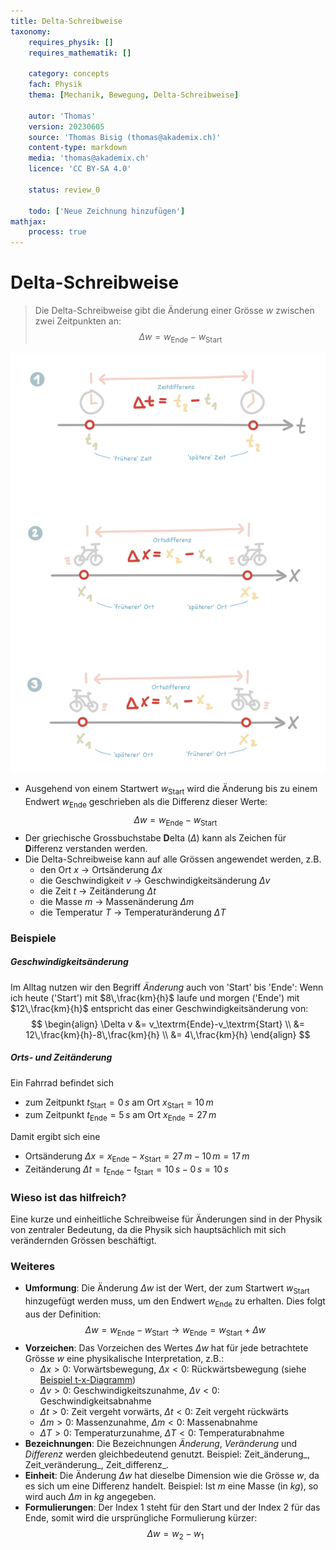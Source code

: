 ```yaml
---
title: Delta-Schreibweise
taxonomy:
	requires_physik: []
	requires_mathematik: []

	category: concepts
	fach: Physik
	thema: [Mechanik, Bewegung, Delta-Schreibweise]

	autor: 'Thomas'
	version: 20230605
	source: 'Thomas Bisig (thomas@akademix.ch)'
	content-type: markdown
	media: 'thomas@akademix.ch'
	licence: 'CC BY-SA 4.0'

	status: review_0

	todo: ['Neue Zeichnung hinzufügen']
mathjax:
	process: true
---
```


# Delta-Schreibweise

> Die Delta-Schreibweise gibt die Änderung einer Grösse $w$ zwischen zwei Zeitpunkten an:
$$
\Delta w=w_\textrm{Ende}-w_\textrm{Start}
$$

![Zeit- und Ortsänderung als Beispiel der Delta-Schreibweise](Delta-Schreibweise.svg?resize=500,700&class=float-right)

- Ausgehend von einem Startwert $w_\textrm{Start}$ wird die Änderung bis zu einem Endwert $w_\textrm{Ende}$
 geschrieben als die Differenz dieser Werte:
$$
\Delta w=w_\textrm{Ende}-w_\textrm{Start}
$$
- Der griechische Grossbuchstabe **D**elta ($\Delta$) kann als Zeichen für **D**ifferenz verstanden werden.
- Die Delta-Schreibweise kann auf alle Grössen angewendet werden, z.B.
	- den Ort $x$ &rarr; Ortsänderung $\Delta x$
	- die Geschwindigkeit $v$ &rarr; Geschwindigkeitsänderung $\Delta v$
	- die Zeit $t$ &rarr; Zeitänderung $\Delta t$
	- die Masse $m$ &rarr; Massenänderung $\Delta m$
	- die Temperatur $T$ &rarr; Temperaturänderung $\Delta T$


### Beispiele

##### Geschwindigkeitsänderung
Im Alltag nutzen wir den Begriff _Änderung_ auch von 'Start' bis 'Ende': Wenn ich heute ('Start') mit $8\,\frac{km}{h}$ laufe und morgen ('Ende') mit $12\,\frac{km}{h}$ entspricht das einer Geschwindigkeitsänderung von:
$$
\begin{align}
\Delta v	&= v_\textrm{Ende}-v_\textrm{Start} \\
			&= 12\,\frac{km}{h}-8\,\frac{km}{h} \\
			&= 4\,\frac{km}{h}
\end{align}
$$

##### Orts- und Zeitänderung
Ein Fahrrad befindet sich
- zum Zeitpunkt $t_\textrm{Start}=0\,s$ am Ort $x_\textrm{Start}=10\,m$
- zum Zeitpunkt $t_\textrm{Ende}=5\,s$ am Ort $x_\textrm{Ende}=27\,m$

Damit ergibt sich eine
- Ortsänderung $\Delta x=x_\textrm{Ende}-x_\textrm{Start}=27\,m-10\,m=17\,m$
- Zeitänderung $\Delta t=t_\textrm{Ende}-t_\textrm{Start}=10\,s-0\,s=10\,s$


### Wieso ist das hilfreich?
Eine kurze und einheitliche Schreibweise für Änderungen sind in der Physik von zentraler Bedeutung, da die Physik sich hauptsächlich mit sich verändernden Grössen beschäftigt.


### Weiteres
- **Umformung**: Die Änderung $\Delta w$ ist der Wert, der zum Startwert $w_\textrm{Start}$ hinzugefügt werden muss, um den Endwert $w_\textrm{Ende}$ zu erhalten. Dies folgt aus der Definition:
$$
\Delta w=w_\textrm{Ende}-w_\textrm{Start} \rightarrow w_\textrm{Ende}=w_\textrm{Start}+\Delta w
$$
- **Vorzeichen**: Das Vorzeichen des Wertes $\Delta w$ hat für jede betrachtete Grösse $w$ eine physikalische Interpretation, z.B.:
	- $\Delta x \gt 0$: Vorwärtsbewegung, $\Delta x \lt 0$: Rückwärtsbewegung (siehe [Beispiel t-x-Diagramm][1])
	- $\Delta v \gt 0$: Geschwindigkeitszunahme, $\Delta v \lt 0$: Geschwindigkeitsabnahme
	- $\Delta t \gt 0$: Zeit vergeht vorwärts, $\Delta t \lt 0$: Zeit vergeht rückwärts
	- $\Delta m \gt 0$: Massenzunahme, $\Delta m \lt 0$: Massenabnahme
	- $\Delta T \gt 0$: Temperaturzunahme, $\Delta T \lt 0$: Temperaturabnahme
- **Bezeichnungen**: Die Bezeichnungen _Änderung_, _Veränderung_ und _Differenz_ werden gleichbedeutend genutzt. Beispiel: Zeit_änderung_, Zeit_veränderung_, Zeit_differenz_.
- **Einheit**: Die Änderung $\Delta w$ hat dieselbe Dimension wie die Grösse $w$, da es sich um eine Differenz handelt. Beispiel: Ist $m$ eine Masse (in $kg$), so wird auch $\Delta m$ in $kg$ angegeben.
- **Formulierungen**: Der Index $1$ steht für den Start und der Index $2$ für das Ende, somit wird die ursprüngliche Formulierung kürzer:
$$
\Delta w = w_2 - w_1
$$

[1]: <konzepte/konzept-1/> "Name des Konzepts"